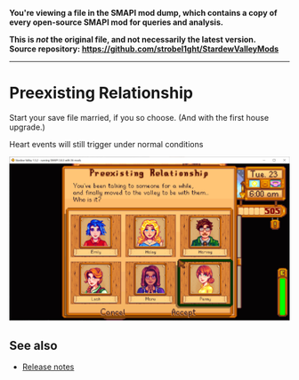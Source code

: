 **You're viewing a file in the SMAPI mod dump, which contains a copy of every open-source SMAPI mod
for queries and analysis.**

**This is _not_ the original file, and not necessarily the latest version.**  
**Source repository: https://github.com/strobel1ght/StardewValleyMods**

----

# Preexisting Relationship
Start your save file married, if you so choose. (And with the first house upgrade.)

Heart events will still trigger under normal conditions

![](screenshot.png)

## See also
* [Release notes](release-notes.md)
